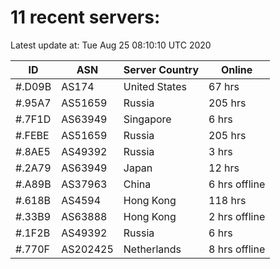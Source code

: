 # 11 recent servers:

Latest update at: Tue Aug 25 08:10:10 UTC 2020

| ID | ASN | Server Country | Online |
| -- | --- | -------------- | ------ |
| #.D09B | AS174 | United States | 67 hrs |
| #.95A7 | AS51659 | Russia | 205 hrs |
| #.7F1D | AS63949 | Singapore | 6 hrs |
| #.FEBE | AS51659 | Russia | 205 hrs |
| #.8AE5 | AS49392 | Russia | 3 hrs |
| #.2A79 | AS63949 | Japan | 12 hrs |
| #.A89B | AS37963 | China | 6 hrs offline |
| #.618B | AS4594 | Hong Kong | 118 hrs |
| #.33B9 | AS63888 | Hong Kong | 2 hrs offline |
| #.1F2B | AS49392 | Russia | 6 hrs |
| #.770F | AS202425 | Netherlands | 8 hrs offline |

